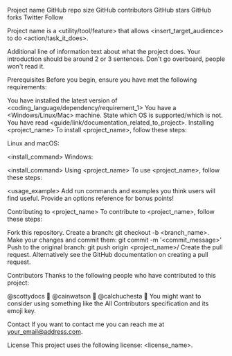 Project name
GitHub repo size GitHub contributors GitHub stars GitHub forks Twitter Follow

Project name is a <utility/tool/feature> that allows <insert_target_audience> to do <action/task_it_does>.

Additional line of information text about what the project does. Your introduction should be around 2 or 3 sentences. Don't go overboard, people won't read it.

Prerequisites
Before you begin, ensure you have met the following requirements:

You have installed the latest version of <coding_language/dependency/requirement_1>
You have a <Windows/Linux/Mac> machine. State which OS is supported/which is not.
You have read <guide/link/documentation_related_to_project>.
Installing <project_name>
To install <project_name>, follow these steps:

Linux and macOS:

<install_command>
Windows:

<install_command>
Using <project_name>
To use <project_name>, follow these steps:

<usage_example>
Add run commands and examples you think users will find useful. Provide an options reference for bonus points!

Contributing to <project_name>
To contribute to <project_name>, follow these steps:

Fork this repository.
Create a branch: git checkout -b <branch_name>.
Make your changes and commit them: git commit -m '<commit_message>'
Push to the original branch: git push origin <project_name>/<location>
Create the pull request.
Alternatively see the GitHub documentation on creating a pull request.

Contributors
Thanks to the following people who have contributed to this project:

@scottydocs 📖
@cainwatson 🐛
@calchuchesta 🐛
You might want to consider using something like the All Contributors specification and its emoji key.

Contact
If you want to contact me you can reach me at your_email@address.com.

License
This project uses the following license: <license_name>.
